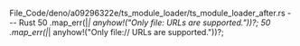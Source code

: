 File_Code/deno/a09296322e/ts_module_loader/ts_module_loader_after.rs --- Rust
50         .map_err(|_| anyhow!("Only file: URLs are supported."))?;                                                                                         50         .map_err(|_| anyhow!("Only file:// URLs are supported."))?;

